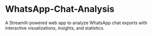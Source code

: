 # WhatsApp-Chat-Analysis
A Streamlit-powered web app to analyze WhatsApp chat exports with interactive visualizations, insights, and statistics.
